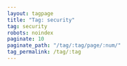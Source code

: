```yaml
---
layout: tagpage
title: "Tag: security"
tag: security
robots: noindex
paginate: 10
paginate_path: "/tag/:tag/page/:num/"
tag_permalink: /tag/:tag
---
```


